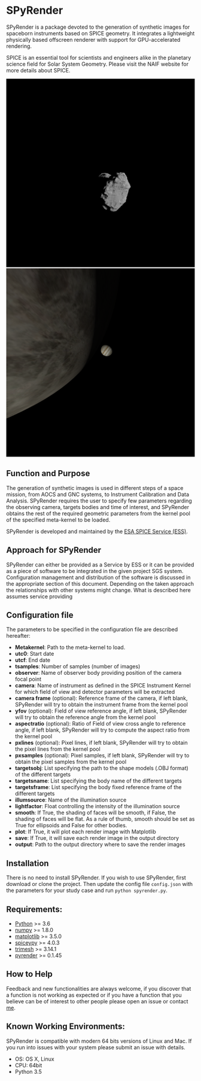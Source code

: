 SPyRender
=========

SPyRender is a package devoted to the generation of synthetic images for spaceborn instruments
based on SPICE geometry. It integrates a lightweight physically based offscreen renderer
with support for GPU-accelerated rendering. 

SPICE is an essential tool for scientists and engineers alike in the 
planetary science field for Solar System Geometry. Please visit the NAIF 
website for more details about SPICE.

![alt text](https://github.com/esaSPICEservice/spyrender/blob/master/SIM/ROSETTA_2015-10-21T07:03:43.80.PNG?raw=true) 
![alt text](https://github.com/esaSPICEservice/spyrender/blob/master/SIM/JUICE_2035-05-19T06:45:40.93.PNG?raw=true) 

Function and Purpose
--------------------

The generation of synthetic images is used in different steps of a space mission, from AOCS and GNC systems,
to Instrument Calibration and Data Analysis. SPyRender requires the user to specify 
few parameters regarding the observing camera, targets bodies and time of interest, and SPyRender
obtains the rest of the required geometric parameters from the kernel pool of the specified meta-kernel
to be loaded. 

SPyRender is developed and maintained by the [ESA SPICE Service (ESS)](https://spice.esac.esa.int).


Approach for SPyRender
----------------------

SPyRender can either be provided as a Service by ESS or it can be provided as a 
piece of software to be integrated in the given project SGS system. Configuration 
management and distribution of the software is discussed in the appropriate 
section of this document. Depending on the taken approach the relationships 
with other systems might change. What is described here assumes service providing 


Configuration file
------------------

The parameters to be specified in the configuration file are described hereafter:

- **Metakernel**: Path to the meta-kernel to load.
- **utc0**: Start date
- **utcf**: End date
- **tsamples**: Number of samples (number of images)
- **observer**: Name of observer body providing position of the camera focal point
- **camera**: Name of instrument as defined in the SPICE Instrument Kernel for which field of view and detector parameters will be extracted
- **camera frame** (optional): Reference frame of the camera, if left blank, SPyRender will try to obtain the instrument frame from the kernel pool 
- **yfov** (optional): Field of view reference angle, if left blank, SPyRender will try to obtain the reference angle from the kernel pool 
- **aspectratio** (optional): Ratio of Field of view cross angle to reference angle, if left blank, SPyRender will try to compute the aspect ratio from the kernel pool 
- **pxlines** (optional): Pixel lines, if left blank, SPyRender will try to obtain the pixel lines from the kernel pool 
- **pxsamples** (optional): Pixel samples, if left blank, SPyRender will try to obtain the pixel samples from the kernel pool 
- **targetsobj**: List specifying the path to the shape models (.OBJ format) of the different targets
- **targetsname**: List specifying the body name of the different targets
- **targetsframe**: List specifying the body fixed reference frame of the different targets
- **illumsource**: Name of the illumination source
- **lightfactor**: Float controlling the intensity of the illumination source
- **smooth**: If True, the shading of faces will be smooth, if False, the shading of faces will be flat. As a rule of thumb, smooth should be set as True for ellipsoids and False for other bodies.
- **plot**: If True, it will plot each render image with Matplotlib
- **save**: If True, it will save each render image in the output directory
- **output**: Path to the output directory where to save the render images

Installation
------------

There is no need to install SPyRender. If you wish to use SPyRender, first download or clone the project. 
Then update the config file ``config.json`` with the parameters for your study case and run ``python spyrender.py``.


Requirements:
-------------

- [Python](https://www.python.org/) >= 3.6
- [numpy](https://numpy.org/) >= 1.8.0
- [matplotlib](https://matplotlib.org/) >= 3.5.0
- [spiceypy](https://github.com/AndrewAnnex/SpiceyPy/) >= 4.0.3
- [trimesh](https://trimsh.org/) >= 3.14.1
- [pyrender](https://github.com/mmatl/pyrender/) >= 0.1.45


How to Help
-----------

Feedback and new functionalities are always welcome, if you discover that a 
function is not 
working as expected or if you have a function that you believe can be of 
interest to other people please open an issue or contact [me](alfredo.escalantd.lopez@ext.esa.int).


Known Working Environments:
---------------------------

SPyRender is compatible with modern 64 bits versions of Linux and Mac. 
If you run into issues with your system please submit an issue with details. 

- OS: OS X, Linux
- CPU: 64bit
- Python 3.5